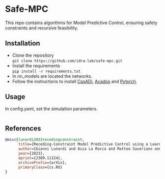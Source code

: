 # Safe-MPC

This repo contains algorithms for Model Predictive Control, ensuring safety constraints and recursive feasibility.

## Installation
- Clone the repository\
`git clone https://github.com/idra-lab/safe-mpc.git`
- Install the requirements\
`pip install -r requirements.txt`
- In nn_models are located the networks.
- Follow the instructions to install [CasADi](https://web.casadi.org/get/), [Acados](https://docs.acados.org/installation/index.html) and [Pytorch](https://pytorch.org/get-started/locally/).

## Usage 
In config.yaml, set the simulation parameters.
```

```

## References
```bibtex
@misc{lunardi2023recedingconstraint,
      title={Receding-Constraint Model Predictive Control using a Learned Approximate Control-Invariant Set}, 
      author={Gianni Lunardi and Asia La Rocca and Matteo Saveriano and Andrea Del Prete},
      year={2023},
      eprint={2309.11124},
      archivePrefix={arXiv},
      primaryClass={cs.RO}
}
```

